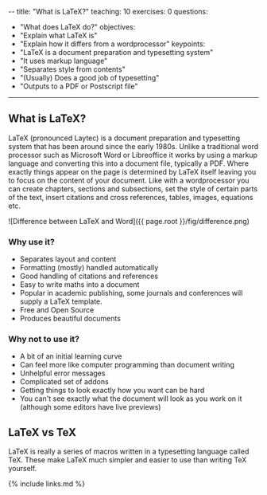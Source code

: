 --
title: "What is LaTeX?"
teaching: 10
exercises: 0
questions:
- "What does LaTeX do?"
objectives:
- "Explain what LaTeX is"
- "Explain how it differs from a wordprocessor"
keypoints:
- "LaTeX is a document preparation and typesetting system"
- "It uses markup language"
- "Separates style from contents"
- "(Usually) Does a good job of typesetting"
- "Outputs to a PDF or Postscript file"
---


## What is LaTeX?

LaTeX (pronounced Laytec) is a document preparation and typesetting system that has been around since the early 1980s. Unlike a traditional word processor such as Microsoft Word or Libreoffice it works by using a markup language and converting this into a document file, typically a PDF. Where exactly things appear on the page is determined by LaTeX itself leaving you to focus on the content of your document. Like with a wordprocessor you can create chapters, sections and subsections, set the style of certain parts of the text, insert citations and cross references, tables, images, equations etc.

![Difference between LaTeX and Word]({{ page.root }}/fig/difference.png)

### Why use it?

* Separates layout and content
* Formatting (mostly) handled automatically
* Good handling of citations and references
* Easy to write maths into a document
* Popular in academic publishing, some journals and conferences will supply a LaTeX template.
* Free and Open Source
* Produces beautiful documents

### Why not to use it?

* A bit of an initial learning curve
* Can feel more like computer programming than document writing
* Unhelpful error messages
* Complicated set of addons
* Getting things to look exactly how you want can be hard
* You can't see exactly what the document will look as you work on it (although some editors have live previews)

## LaTeX vs TeX

LaTeX is really a series of macros written in a typesetting language called TeX. These make LaTeX much simpler and easier to use than writing TeX yourself.

{% include links.md %}
